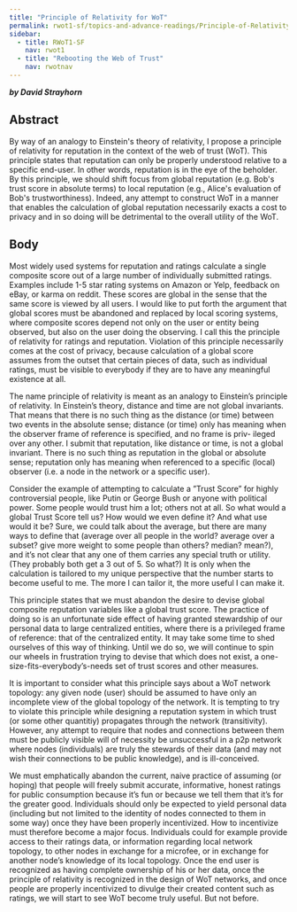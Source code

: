 ```yaml
---
title: "Principle of Relativity for WoT"
permalink: rwot1-sf/topics-and-advance-readings/Principle-of-Relativity-for-WoT/
sidebar:
  - title: RWoT1-SF
    nav: rwot1
  - title: "Rebooting the Web of Trust"
    nav: rwotnav
--- 
```


**_by David Strayhorn_**

## Abstract

By way of an analogy to Einstein's theory of relativity, I propose a principle of relativity for reputation in the context of the web of trust (WoT). This principle states that reputation can only be properly understood relative to a specific end-user. In other words, reputation is in the eye of the beholder. By this principle, we should shift focus from global reputation (e.g. Bob's trust score in absolute terms) to local reputation (e.g., Alice's evaluation of Bob's trustworthiness). Indeed, any attempt to construct WoT in a manner that enables the calculation of global reputation necessarily exacts a cost to privacy and in so doing will be detrimental to the overall utility of the WoT.

## Body

Most widely used systems for reputation and ratings calculate a single composite score out of a large number of individually submitted ratings. Examples include 1-5 star rating systems on Amazon or Yelp, feedback on eBay, or karma on reddit. These scores are global in the sense that the same score is viewed by all users. I would like to put forth the argument that global scores must be abandoned and replaced by local scoring systems, where composite scores depend not only on the user or entity being observed, but also on the user doing the observing. I call this the principle of relativity for ratings and reputation. Violation of this principle necessarily comes at the cost of privacy, because calculation of a global score assumes from the outset that certain pieces of data, such as individual ratings, must be visible to everybody if they are to have any meaningful existence at all.

The name principle of relativity is meant as an analogy to Einstein’s principle of relativity. In Einstein’s theory, distance and time are not global invariants. That means that there is no such thing as the distance (or time) between two events in the absolute sense; distance (or time) only has meaning when the observer frame of reference is specified, and no frame is priv- ileged over any other. I submit that reputation, like distance or time, is not a global invariant. There is no such thing as reputation in the global or absolute sense; reputation only has meaning when referenced to a specific (local) observer (i.e. a node in the network or a specific user).

Consider the example of attempting to calculate a ”Trust Score” for highly controversial people, like Putin or George Bush or anyone with political power. Some people would trust him a lot; others not at all. So what would a global Trust Score tell us? How would we even define it? And what use would it be? Sure, we could talk about the average, but there are many ways to define that (average over all people in the world? average over a subset? give more weight to some people than others? median? mean?), and it’s not clear that any one of them carries any special truth or utility. (They probably both get a 3 out of 5. So what?) It is only when the calculation is tailored to my unique perspective that the number starts to become useful to me. The more I can tailor it, the more useful I can make it.

This principle states that we must abandon the desire to devise global composite reputation variables like a global trust score. The practice of doing so is an unfortunate side effect of having granted stewardship of our personal data to large centralized entities, where there is a privileged frame of reference: that of the centralized entity. It may take some time to shed ourselves of this way of thinking. Until we do so, we will continue to spin our wheels in frustration trying to devise that which does not exist, a one-size-fits-everybody’s-needs set of trust scores and other measures.

It is important to consider what this principle says about a WoT network topology: any given node (user) should be assumed to have only an incomplete view of the global topology of the network. It is tempting to try to violate this principle while designing a reputation system in which trust (or some other quantitiy) propagates through the network (transitivity). However, any attempt to require that nodes and connections between them must be publicly visible will of necessity be unsuccessful in a p2p network where nodes (individuals) are truly the stewards of their data (and may not wish their connections to be public knowledge), and is ill-conceived.

We must emphatically abandon the current, naive practice of assuming (or hoping) that people will freely submit accurate, informative, honest ratings for public consumption because it’s fun or because we tell them that it’s for the greater good. Individuals should only be expected to yield personal data (including but not limited to the identity of nodes connected to them in some way) once they have been properly incentivized. How to incentivize must therefore become a major focus. Individuals could for example provide access to their ratings data, or information regarding local network topology, to other nodes in exchange for a microfee, or in exchange for another node’s knowledge of its local topology. Once the end user is recognized as having complete ownership of his or her data, once the principle of relativity is recognized in the design of WoT networks, and once people are properly incentivized to divulge their created content such as ratings, we will start to see WoT become truly useful. But not before.
